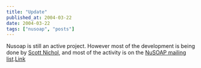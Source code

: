 ```yaml
---
title: "Update"
published_at: 2004-03-22
date: 2004-03-22
tags: ["nusoap", "posts"]
---
```

Nusoap is still an active project. However most of the development is being done by [Scott Nichol](http://www.scottnichol.com/soap.htm), and most of the activity is on the [NuSOAP mailing list](https://lists.sourceforge.net/lists/listinfo/nusoap-general).[Link]()